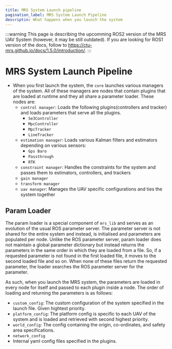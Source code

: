 ```yaml
---
title: MRS System Launch pipeline
pagination_label: MRS System Launch Pipeline
descriptin: What happens when you launch the system
---
```


:::warning
This page is describing the upcomming ROS2 version of the MRS UAV System (however, it may be still outdated). If you are looking for ROS1 version of the docs, follow to https://ctu-mrs.github.io/docs/1.5.0/introduction/.
:::

# MRS System Launch Pipeline

- When you first launch the system, the `core` launches various managers of the system. All of these managers are nodes that contain plugins that are loaded at runtime and they all share a parameter loader. These nodes are:
  - `control manager`: Loads the following plugins(controllers and tracker) and loads parameters that serve all the plugins.
    - `Se3Controller`
    - `MpcController`
    - `MpcTracker`
    - `LineTracker`
  - `estimation manager`: Loads various Kalman filters and estimators depending on various sensors:
    - `Gps Baro`
    - `Passthrough`
    - `RTK`
  - `constraint manager`: Handles the constraints for the system and passes them to estimators, controllers, and trackers
  - `gain manager`
  - `transform manager`
  - `uav manager`: Manages the UAV specific configurations and ties the system together


## Param Loader

The param loader is a special component of `mrs_lib` and serves as an evolution of the usual ROS parameter server. The parameter server is not shared for the entire system and instead, is initialised and parameters are populated per node. Unlike the ROS parameter server, param loader does not maintain a global parameter dictionary but instead returns the parameters in the same order in which they are loaded from a file. So, if a requested parameter is not found in the first loaded file, it moves to the second loaded file and so on. When none of these files return the requested parameter, the loader searches the ROS parameter server for the parameter.

As such, when you launch the MRS system, the parameters are loaded in every node for itself and passed to each plugin inside a node. The order of loading and returning the parameters is as follows:

- `custom_config`: The custom configuration of the system specified in the launch file. Given hightest priority.
- `platform_config`: The platform config is specific to each UAV of the system and is loaded and retrieved with second highest priority.
- `world_config`: The config containing the origin, co-ordinates, and safety area specifications.
- `network_config`
- Internal yaml config files specified in the plugins.




